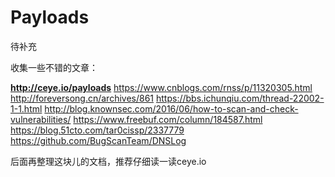 # Payloads

待补充

收集一些不错的文章：

**<http://ceye.io/payloads>**
<https://www.cnblogs.com/rnss/p/11320305.html>
<http://foreversong.cn/archives/861>
<https://bbs.ichunqiu.com/thread-22002-1-1.html>
<http://blog.knownsec.com/2016/06/how-to-scan-and-check-vulnerabilities/>
<https://www.freebuf.com/column/184587.html>
<https://blog.51cto.com/tar0cissp/2337779>
<https://github.com/BugScanTeam/DNSLog>

后面再整理这块儿的文档，推荐仔细读一读ceye.io